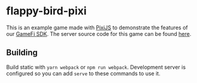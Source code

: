 # flappy-bird-pixi

This is an example game made with [PixiJS](https://pixijs.com/) to demonstrate the features of our [GameFi SDK](https://github.com/ton-community/gamefi-sdk). The server source code for this game can be found [here](https://github.com/ton-community/flappy-bird-server).

## Building

Build static with `yarn webpack` or `npm run webpack`. Development server is configured so you can add `serve` to these commands to use it.
